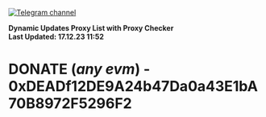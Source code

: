 [![Telegram channel](https://img.shields.io/endpoint?url=https://runkit.io/damiankrawczyk/telegram-badge/branches/master?url=https://t.me/n4z4v0d)](https://t.me/n4z4v0d) 

**Dynamic Updates Proxy List with Proxy Checker**  
**Last Updated: 17.12.23 11:52**

# DONATE (_any evm_) - 0xDEADf12DE9A24b47Da0a43E1bA70B8972F5296F2
